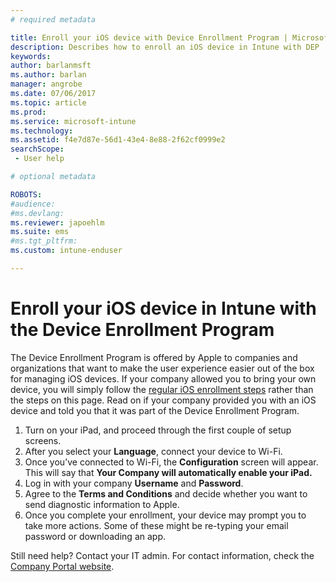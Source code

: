 ```yaml
---
# required metadata

title: Enroll your iOS device with Device Enrollment Program | Microsoft Docs
description: Describes how to enroll an iOS device in Intune with DEP
keywords:
author: barlanmsft
ms.author: barlan
manager: angrobe
ms.date: 07/06/2017
ms.topic: article
ms.prod:
ms.service: microsoft-intune
ms.technology:
ms.assetid: f4e7d87e-56d1-43e4-8e88-2f62cf0999e2
searchScope:
 - User help

# optional metadata

ROBOTS:  
#audience:
#ms.devlang:
ms.reviewer: japoehlm
ms.suite: ems
#ms.tgt_pltfrm:
ms.custom: intune-enduser

---
```



# Enroll your iOS device in Intune with the Device Enrollment Program

The Device Enrollment Program is offered by Apple to companies and organizations that want to make the user experience easier out of the box for managing iOS devices. If your company allowed you to bring your own device, you will simply follow the [regular iOS enrollment steps](enroll-your-device-in-intune-ios.md) rather than the steps on this page. Read on if your company provided you with an iOS device and told you that it was part of the Device Enrollment Program.

1.	Turn on your iPad, and proceed through the first couple of setup screens.
2.	After you select your **Language**, connect your device to Wi-Fi.
3.	Once you’ve connected to Wi-Fi, the **Configuration** screen will appear. This will say that **Your Company will automatically enable your iPad.**
4.	Log in with your company **Username** and **Password**.
5.	Agree to the **Terms and Conditions** and decide whether you want to send diagnostic information to Apple.
6.	Once you complete your enrollment, your device may prompt you to take more actions. Some of these might be re-typing your email password or downloading an app.

Still need help? Contact your IT admin. For contact information, check the [Company Portal website](http://portal.manage.microsoft.com).

